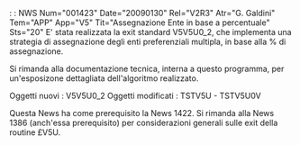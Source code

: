  :  : NWS Num="001423" Date="20090130" Rel="V2R3" Atr="G. Galdini" Tem="APP" App="V5" Tit="Assegnazione Ente in base a percentuale" Sts="20"
E' stata realizzata la exit standard V5V5U0_2, che implementa una strategia di assegnazione degli enti preferenziali multipla, in base alla % di assegnazione.

Si rimanda alla documentazione tecnica, interna a questo programma, per un'esposizone dettagliata dell'algoritmo realizzato.

Oggetti nuovi : 
V5V5U0_2
Oggetti modificati : 
TSTV5U - TSTV5U0V

Questa News ha come prerequisito la News 1422.
Si rimanda alla News 1386 (anch'essa prerequisito) per considerazioni generali sulle exit della routine £V5U.
